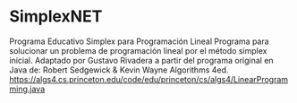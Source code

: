# SimplexNET
Programa Educativo Simplex para Programación Lineal
Programa para solucionar un problema de programación lineal por el método simplex inicial.
Adaptado por Gustavo Rivadera a partir del programa original en Java de:
Robert Sedgewick & Kevin Wayne
Algorithms 4ed.
https://algs4.cs.princeton.edu/code/edu/princeton/cs/algs4/LinearProgramming.java
